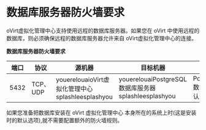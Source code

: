 # 数据库服务器防火墙要求

oVirt虚拟化管理中心支持使用远程的数据库服务器。如果您在 oVirt
中使用远程的数据库，则必须确保远程的数据库服务器允许来自
oVirt虚拟化管理中心的连接。

**数据库服务器防火墙要求**

|端口|协议|源机器|目标机器|目的|
|----|----|------|--------|----|
|5432|TCP、UDP|youerelouaioVirt虚拟化管理中心splashleesplashyou|youerelouaiPostgreSQL 数据库服务器splashleesplashyou|PostgreSQL 数据库的默认连接端口|

如果您准备把数据库安装在 oVirt 虚拟化管理中心 本身所在的系统上时(这是安装时的默认选项),就不需要配置额外的防火墙规则。
